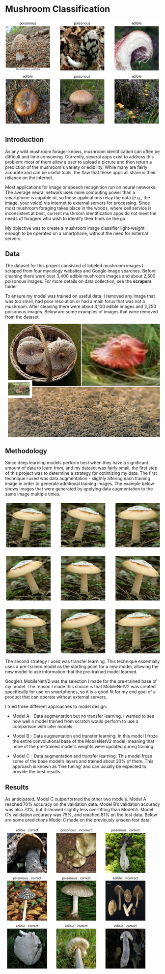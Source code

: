 # Mushroom Classification

![](/presentation_images/mushrooms_2.png?raw=true "Example Images")
## Introduction


As any wild mushroom forager knows, mushroom identification can often be difficult and time consuming. Currently, several apps exist to address this problem: most of them allow a user to upload a picture and then return a prediction of the mushroom's variety or edibility. While many are fairly accurate and can be useful tools, the flaw that these apps all share is their reliance on the internet.

Most applications for image or speech recognition run on neural networks. The average neural network uses more computing power than a smartphone is capable of, so these applications relay the data (e.g., the image, your voice) via internet to external servers for processing. Since most mushroom foraging takes place in the woods, where cell service is inconsistent at best, current mushroom identification apps do not meet the needs of foragers who wish to identify their finds on the go.

My objective was to create a mushroom image classifier light-weight enough to be operated on a smartphone, without the need for external servers. 

## Data

The dataset for this project consisted of labeled mushroom images I scraped from four mycology websites and Google image searches. Before cleaning there were over 3,400 edible mushroom images and about 2,500 poisonous images. For more details on data collection, see the **scrapers** folder 

To ensure my model was trained on useful data, I removed any image that was too small, had poor resolution or had a main forus that was not a mushroom. After cleaning there were about 3,100 edible images and 2,250 poisonous images. Below are some examples of images that were removed from the dataset.

![](/presentation_images/removed.png?raw=true)

## Methodology
Since deep learning models perform best when they have a significant amount of data to learn from, and my dataset was fairly small, the first step of this project was to determine a strategy for optimizing my data. The first technique I used was data augmentation - slightly altering each training image in order to generate additional training images. The example below shows images that were generated by applying data augmentation to the same image multiple times.

![](/presentation_images/augmentation.png?raw=true)

The second strategy I used was transfer learning. This technique essentially uses a pre-trained model as the starting point for a new model, allowing the new model to use information that the pre-trained model learned. 

Google’s MobileNetV2 was the selection I made for the pre-trained base of my model. The reason I made this choice is that MobileNetV2 was created specifically for use on smartphones, so it is a good fit for my end goal of a product that can operate without external servers.

I tried three different approaches to model design:

* Model A - Data augmentation but no transfer learning. I wanted to see how well a model trained from scratch would perform to use a comparison with later models. 

* Model B - Data augmentation and transfer learning. In this model I froze the entire convolutional base of the MobileNetV2 model, meaning that none of the pre-trained model’s weights were updated during training. 

* Model C - Data augmentation and transfer learning. This model froze some of the base model’s layers and trained about 30% of them. This approach is known as ‘fine tuning’ and can usually be expected to provide the best results. 

## Results

As anticipated, Model C outperformed the other two models. Model A reached 70% accuracy on the validation data. Model B’s validation accuracy was also 70%, but it showed slightly less overfitting than Model A. Model C’s validation accuracy was 75%, and reached 81% on the test data. Below are some predictions Model C made on the previously unseen test data:

![](/presentation_images/predictions.png?raw=true)
